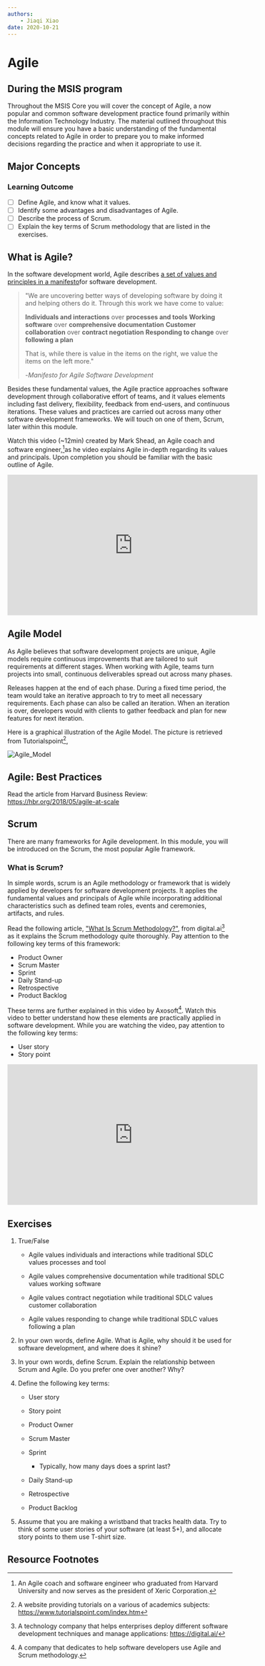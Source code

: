 ```yaml
---
authors:
    - Jiaqi Xiao
date: 2020-10-21
---
```


# Agile

## During the MSIS program

Throughout the MSIS Core you will cover the concept of Agile, a now popular and common software development practice found primarily within the Information Technology Industry. The material outlined throughout this module will ensure you have a basic understanding of the fundamental concepts related to Agile in order to prepare you to make informed decisions regarding the practice and when it appropriate to use it.

## Major Concepts

### Learning Outcome

- [ ] Define Agile, and know what it values.
- [ ] Identify some advantages and disadvantages of Agile.
- [ ] Describe the process of Scrum.
- [ ] Explain the key terms of Scrum methodology that are listed in the exercises.

## What is Agile?

In the software development world, Agile describes [a set of values and principles in a manifesto]( http://agilemanifesto.org/)for software development.

> "We are uncovering better ways of developing
> software by doing it and helping others do it.
> Through this work we have come to value:
>
> **Individuals and interactions** over **processes and tools**
> **Working software** over **comprehensive documentation**
> **Customer collaboration** over **contract negotiation**
> **Responding to change** over **following a plan**
>
> That is, while there is value in the items on
> the right, we value the items on the left more."
>
> -*Manifesto for Agile Software Development*

Besides these fundamental values, the Agile practice approaches software development through collaborative effort of teams, and it values elements including fast delivery, flexibility, feedback from end-users, and continuous iterations.  These values and practices are carried out across many other software development frameworks. We will touch on one of them, Scrum, later within this module.

Watch this video (~12min) created by Mark Shead, an Agile coach and software engineer,[^1]as he video explains Agile in-depth regarding its values and principals. Upon completion you should be familiar with the basic outline of Agile.

<iframe width="560" height="315" src="https://www.youtube.com/embed/Z9QbYZh1YXY" frameborder="0" allow="accelerometer; autoplay; clipboard-write; encrypted-media; gyroscope; picture-in-picture" allowfullscreen></iframe>

## Agile Model

As Agile believes that software development projects are unique, Agile models require continuous improvements that are tailored to suit requirements at different stages. When working with Agile, teams turn projects into small, continuous deliverables spread out across many phases.

Releases happen at the end of each phase. During a fixed time period, the team would take an iterative approach to try to meet all necessary requirements. Each phase can also be called an iteration. When an iteration is over, developers would with clients to gather feedback and plan for new features for next iteration.

Here is a graphical illustration of the Agile Model. The picture is retrieved from Tutorialspoint[^2],

![Agile_Model](/images/Agile_Model.PNG)

## Agile: Best Practices 

Read the article from Harvard Business Review: https://hbr.org/2018/05/agile-at-scale

## Scrum

There are many frameworks for Agile development. In this module, you will be introduced on the Scrum, the most popular Agile framework.

### What is Scrum?

In simple words, scrum is an Agile methodology or framework that is widely applied by developers for software development projects. It applies the fundamental values and principals of Agile while incorporating additional characteristics such as defined team roles, events and ceremonies, artifacts, and rules.

Read the following article, ["What Is Scrum Methodology?"](https://digital.ai/resources/agile-101/what-is-scrum), from digital.ai[^3] as it explains the Scrum methodology quite thoroughly. Pay attention to the following key terms of this framework:

- Product Owner
- Scrum Master
- Sprint
- Daily Stand-up
- Retrospective
- Product Backlog

These terms are further explained in this video by Axosoft[^4]. Watch this video to better understand how these elements are practically applied in software development. While you are watching the video, pay attention to the following key terms:

- User story
- Story point

<iframe width="560" height="315" src="https://www.youtube.com/embed/XU0llRltyFM" frameborder="0" allow="accelerometer; autoplay; clipboard-write; encrypted-media; gyroscope; picture-in-picture" allowfullscreen></iframe>



## Exercises

1. True/False 

    - Agile values individuals and interactions while traditional SDLC values processes and tool
    - Agile values comprehensive documentation while traditional SDLC values working software

    - Agile values contract negotiation while traditional SDLC values customer collaboration

    - Agile values responding to change while traditional SDLC values following a plan

     



2. In your own words, define Agile. What is Agile, why should it be used for software development, and where does it shine?



3. In your own words, define Scrum. Explain the relationship between Scrum and Agile. Do you prefer one over another? Why? 



4. Define the following key terms:

    - User story

    - Story point

    - Product Owner

    - Scrum Master

    - Sprint

      - Typically, how many days does a sprint last?

    - Daily Stand-up

    - Retrospective

    - Product Backlog
     
    



5. Assume that you are making a wristband that tracks health data. Try to think of some user stories of your software (at least 5+), and allocate story points to them use T-shirt size.



## Resource Footnotes

[^1]:An Agile coach and software engineer who graduated from Harvard University and now serves as the president of Xeric Corporation.
[^2]:A website providing tutorials on a various of academics subjects: https://www.tutorialspoint.com/index.htm
[^3]: A technology company that helps enterprises deploy different software development techniques and manage applications: https://digital.ai/
[^4]: A company that dedicates to help software developers use Agile and Scrum methodology.
